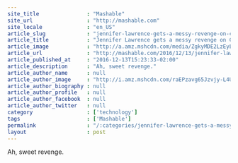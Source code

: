 ```yaml
---
site_title               : "Mashable"
site_url                 : "http://mashable.com"
site_locale              : "en_US"
article_slug             : "jennifer-lawrence-gets-a-messy-revenge-on-chris-pratt-s-instagram-antics"
article_title            : "Jennifer Lawrence gets a messy revenge on Chris Pratt's Instagram antics"
article_image            : "http://a.amz.mshcdn.com/media/ZgkyMDE2LzEyLzEzL2Y0LzNiNWJkMDY1ZjFmOTQxNTE4NGNmMTRhYmQzZmQ2NjBkLjc1MmU3LnBuZwpwCXRodW1iCTEyMDB4NjMwCmUJanBn/bf55af01/e50/3b5bd065f1f9415184cf14abd3fd660d.jpg"
article_url              : "http://mashable.com/2016/12/13/jennifer-lawrence-revenge-chris-pratt-spray-paint-kimmel/"
article_published_at     : "2016-12-13T15:23:33-02:00"
article_description      : "Ah, sweet revenge."
article_author_name      : null
article_author_image     : "http://i.amz.mshcdn.com/raEPzavg65Jzvjy-L4U699QBlmQ=/90x90/default-m.jpg"
article_author_biography : null
article_author_profile   : null
article_author_facebook  : null
article_author_twitter   : null
category                 : ['technology']
tags                     : ['Mashable']
permalink                : "/:categories/jennifer-lawrence-gets-a-messy-revenge-on-chris-pratt-s-instagram-antics/"
layout                   : post
---
```


Ah, sweet revenge.
